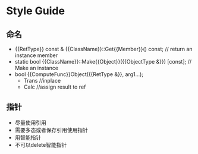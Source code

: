 # Style Guide

## 命名

- {{RetType}} const & {{ClassName}}::Get{{Member}}() const;  // return an instance member
- static bool {{ClassName}}::Make{{Object}}({{ObjectType &}}) \[const\]; // Make an instance
- bool {{ComputeFunc}}Object({{RetType &}}, arg1...);
  - Trans //inplace
  - Calc //assign result to ref

## 指针

- 尽量使用引用
- 需要多态或者保存引用使用指针
- 用智能指针
- 不可以delete智能指针
